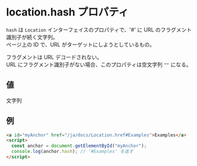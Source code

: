 # location.hash プロパティ

`hash` は `Location` インターフェイスのプロパティで、'#' に URL のフラグメント識別子が続く文字列。  
ページ上の ID で、URL がターゲットにしようとしているもの。  

フラグメントは URL デコードされない。  
URL にフラグメント識別子がない場合、このプロパティは空文字列 `""` になる。

## 値
文字列

## 例
```html
<a id="myAnchor" href="/ja/docs/Location.href#Examples">Examples</a>
<script>
  const anchor = document.getElementById("myAnchor");
  console.log(anchor.hash); // '#Examples' を返す
</script>
```
